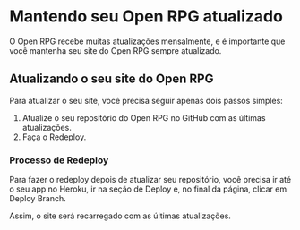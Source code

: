 # Mantendo seu Open RPG atualizado

O Open RPG recebe muitas atualizações mensalmente, e é importante que você mantenha seu site do Open RPG sempre atualizado.

## Atualizando o seu site do Open RPG

Para atualizar o seu site, você precisa seguir apenas dois passos simples:

1. Atualize o seu repositório do Open RPG no GitHub com as últimas atualizações.
2. Faça o Redeploy.

### Processo de Redeploy

Para fazer o redeploy depois de atualizar seu repositório, você precisa ir até o seu app no Heroku, ir na seção de Deploy e, no final da página, clicar em Deploy Branch.

Assim, o site será recarregado com as últimas atualizações.